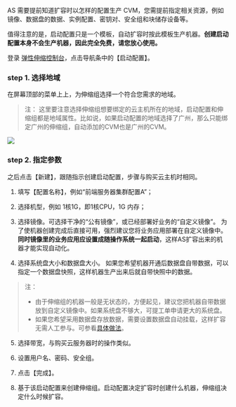 AS 需要提前知道扩容时以怎样的配置生产 CVM，您需提前指定相关资源，例如镜像、数据盘的数据、实例配置、密钥对、安全组和块储存设备等。

值得注意的是，启动配置只是一个模板，自动扩容时按此模板生产机器。**创建启动配置本身不会生产机器，因此完全免费，请您放心使用。**

登录 [弹性伸缩控制台](http://console.tce.fsphere.cn/autoscaling/config)，点击导航条中的【启动配置】。

### step 1. 选择地域

在屏幕顶部的菜单上上，为伸缩组选择一个符合您需求的地域。

>注：
>这里要注意选择伸缩组想要绑定的云主机所在的地域，启动配置和伸缩组都是地域属性。比如说，如果启动配置的地域选择了广州，那么只能绑定广州的伸缩组，自动添加的CVM也是广州的CVM。

![](https://mc.qcloudimg.com/static/img/653ebf516d940a90fd79728e5d319cdc/image.png)

### step 2. 指定参数

之后点击【新建】，跟随指示创建启动配置，步骤与购买云主机时相同。

1. 填写【配置名称】，例如“前端服务器集群配置A”；

2. 选择机型，例如 1核1G，即1核CPU，1G 内存；

3. 选择镜像。可选择干净的“公有镜像”，或已经部署好业务的“自定义镜像”。
为了使机器创建完成后直接可用，强烈建议您将业务应用部署在自定义镜像中。**同时镜像里的业务应用应设置成随操作系统一起启动**，这样AS扩容出来的机器才能实现自动化。

4. 选择系统盘大小和数据盘大小。
如果您希望机器开通后数据盘自带数据，可以指定一个数据盘快照，这样机器生产出来后就自带快照中的数据。
> 注：
> - 由于伸缩组的机器一般是无状态的，方便起见，建议您把机器自带数据放到自定义镜像中。如果系统盘不够大，可提工单申请更大的系统盘。
> - 如果您希望采用数据盘存放数据，需要设置数据盘自动挂载，这样扩容无需人工参与。可参看[具体做法](http://tce.fsphere.cn/document/product/377/4166#16.-.E5.90.AF.E5.8A.A8.E9.85.8D.E7.BD.AE.E4.B8.AD.E6.8C.87.E5.AE.9A.E4.BA.86.E6.95.B0.E6.8D.AE.E7.9B.98.E5.BF.AB.E7.85.A7.E8.A6.81.E6.B3.A8.E6.84.8F.E4.BB.80.E4.B9.88.EF.BC.9F)。

5. 选择带宽，与购买云服务器时的操作类似。

6. 设置用户名、密码、安全组。

7. 点击【完成】。

8. 基于该启动配置来创建伸缩组。启动配置决定扩容时创建什么机器，伸缩组决定什么时候扩容。
